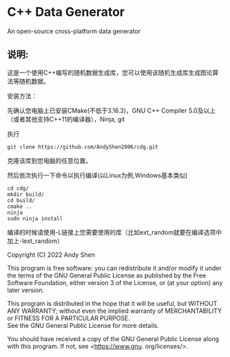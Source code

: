 # C++ Data Generator

An open-source cross-platform data generator 

## 说明:

这是一个使用C++编写的随机数据生成库，您可以使用该随机生成库生成图论算法等随机数据。

安装方法：

先确认您电脑上已安装CMake(不低于3.16.3)，GNU C++ Compiler 5.0及以上（或者其他支持C++11的编译器），Ninja, git

执行

```
git clone https://github.com/AndyShen2006/cdg.git
```

克隆该库到您电脑的任意位置。

然后依次执行一下命令以执行编译(以Linux为例,Windows基本类似)
```
cd cdg/
mkdir build/
cd build/
cmake ..
ninja
sudo ninja install
```
编译的时候请使用-L链接上您需要使用的库（比如ext_random就要在编译选项中加上-lext_random）

Copyright (C) 2022  Andy Shen

This program is free software: you can redistribute it 
and/or modify it under the terms of the GNU General Public License as 
published by the Free Software Foundation, either version 3 of the 
License, or (at your option) any later version.

This program is distributed in the hope that it will be 
useful, but WITHOUT ANY WARRANTY; without even the implied 
warranty of MERCHANTABILITY or FITNESS FOR A PARTICULAR PURPOSE.  
See the GNU General Public License for more details.

You should have received a copy of the GNU General 
Public License along with this program.  If not, see <https://www.gnu.
org/licenses/>.